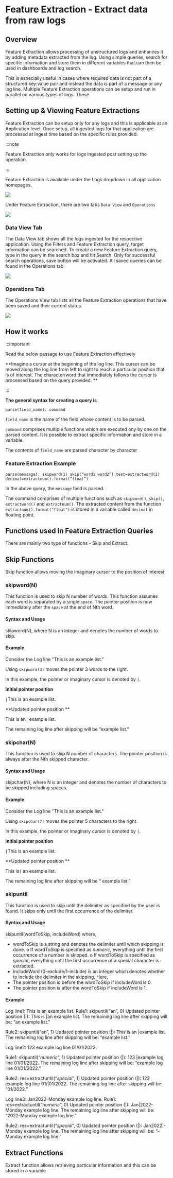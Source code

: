 # Feature Extraction - Extract data from raw logs

## Overview

Feature Extraction allows processing of unstructured logs and enhances it by adding metadata extracted from the log. Using simple queries, search for specific information and store them in different variables that can then be used in dashboards and log search. 

This is especially useful in cases where required data is not part of a structured key:value pair and instead the data is part of a message or any log line. Multiple Feature Extraction operations can be setup and run in parallel on various types of logs. These



## Setting up & Viewing Feature Extractions

Feature Extraction can be setup only for any logs and this is applicable at an Application level. Once setup, all ingested logs for that application are processed at ingest time based on the specific rules provided.

:::note

Feature Extraction only works for logs ingested post setting up the operation. 

:::

Feature Extraction is available under the Logs dropdown in all application homepages.


<img src="/img/feature_extraction/feature_extraction_tab.png" />



Under Feature Extraction, there are two tabs `Data View` and `Operations`

<img src="/img/feature_extraction/ui.png" />


### Data View Tab

The Data View tab shows all the logs ingested for the respective application. Using the Filters and Feature Extraction query, target information can be searched. To create a new Feature Extraction query, type in the query in the search box and hit Search. Only for successful search operations, save button will be activated. All saved queries can be found in the Operations tab.

<img src="/img/feature_extraction/data_view.png" />


### Operations Tab

The Operations View tab lists all the Feature Extraction operations that have been saved and their current status. 

<img src="/img/feature_extraction/operations_view.png" />

## How it works ##

:::important

Read the below passage to use Feature Extraction effectively

**Imagine a cursor at the beginning of the log line. This cursor can be moved along the log line from left to right to reach a particular position that is of interest. The character/word that immediately follows the cursor is processed based on the query provided. **

:::




**The general syntax for creating a query is**

`parse(field_name): command`

`field_name` is the name of the field whose content is to be parsed. 

`command` comprises multiple functions which are executed ony by one on the parsed content. It is possible to extract specific information and store in a variable.

The contents of `field_name` are parsed character by character 



### Feature Extraction Example ###

    parse(message): skipword(1) skip(“word1 word2”) test=extractword(1) decimal=extractnum().format(“float”)

In the above query, the `message` field is parsed.

The command comprises of multiple functions such as `skipword()`, `skip()`, `extractword()` and `extractnum()`. The extracted content from the function `extractnum().format("float")` is stored in a variable called `decimal` in floating point.


## Functions used in Feature Extraction Queries ##

There are mainly two type of functions - Skip and Extract.

## Skip Functions ##
Skip function allows moving the imaginary cursor to the position of interest

### skipword(N) ###

This function is used to skip N number of words. This function assumes each word is separated by a single `space`. The pointer position is now immediately after the `space` at the end of Nth word.

#### Syntax and Usage ####
skipword(N), where N is an integer and denotes the number of words to skip.

#### Example ####

Consider the Log line "This is an example list."

Using `skipword(3)` moves the pointer 3 words to the right.

In this example, the pointer or imaginary cursor is denoted by `|`.

**Initial pointer position**

`|`This is an example list.

**Updated pointer position **

This is an `|`example list.

The remaining log line after skipping will be “example list.”

### skipchar(N) ###

This function is used to skip N number of characters. The pointer position is always after the Nth skipped character.

#### Syntax and Usage ####
skipchar(N), where N is an integer and denotes the number of characters to be skipped including spaces.
#### Example ####
Consider the Log line "This is an example list."

Using `skipchar(7)` moves the pointer 5 characters to the right.


In this example, the pointer or imaginary cursor is denoted by `|`.

**Initial pointer position**

`|`This is an example list.

**Updated pointer position **

This is`|` an example list.

The remaining log line after skipping will be “ example list.”

### skipuntil ###

This function is used to skip until the delimiter as specified by the user is found. It skips only until the first occurrence of the delimiter.

#### Syntax and Usage ####

skipuntil(wordToSkip, includeWord)
where,
-	wordToSkip is a string and denotes the delimiter until which skipping is done.
o	If wordToSkip is specified as $numeric$, everything until the first occurrence of a number is skipped.
o	If wordToSkip is specified as $special$, everything until the first occurrence of a special character is extracted.
-	includeWord (0-exclude/1-include) is an integer which denotes whether to include the delimiter in the skipping.
Here,
-	The pointer position is before the wordToSkip if includeWord is 0.
-	The pointer position is after the wordToSkip if includeWord is 1.

#### Example ####

Log line1: This is an example list.
Rule1: skipuntil(“an”, 0)
Updated pointer position (|): This is |an example list.
The remaining log line after skipping will be: “an example list.”

Rule2: skipuntil(“an”, 1)
Updated pointer position (|): This is an |example list.
The remaining log line after skipping will be: “example list.”

Log line2: 123 example log line 01/01/2022.

Rule1: skipuntil(“$numeric$”, 1)
Updated pointer position (|): 123 |example log line 01/01/2022.
The remaining log line after skipping will be: “example log line 01/01/2022.”

Rule2: res=extractuntil(“$special$”, 1)
Updated pointer position (|): 123 example log line 01/|01/2022.
The remaining log line after skipping will be: “01/2022.”

Log line3: Jan2022-Monday example log line.
Rule1: res=extractuntil(“$numeric$”, 0)
Updated pointer position (|): Jan|2022-Monday example log line.
The remaining log line after skipping will be: “2022-Monday example log line.”

Rule2: res=extractuntil(“$special$”, 0)
Updated pointer position (|): Jan2022|-Monday example log line.
The remaining log line after skipping will be: “-Monday example log line.”


## Extract Functions ##
Extract function allows retrieving particular information and this can be stored in a variable

<!-- New changes <Sourav> -->

